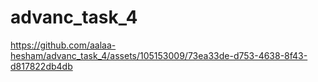 # advanc_task_4
https://github.com/aalaa-hesham/advanc_task_4/assets/105153009/73ea33de-d753-4638-8f43-d817822db4db
